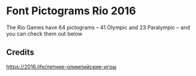 # Font Pictograms Rio 2016
The Rio Games have 64 pictograms – 41 Olympic and 23 Paralympic – and you can check them out below

## Credits
https://2016.life/летние-олимпийские-игры
